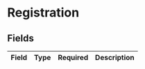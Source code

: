 # Registration


## Fields

| Field       | Type        | Required    | Description |
| ----------- | ----------- | ----------- | ----------- |